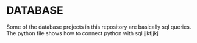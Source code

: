 # DATABASE

Some of the database projects in this repository are basically sql queries.<br />
The python file shows how to connect python with sql
jjkfjjkj
